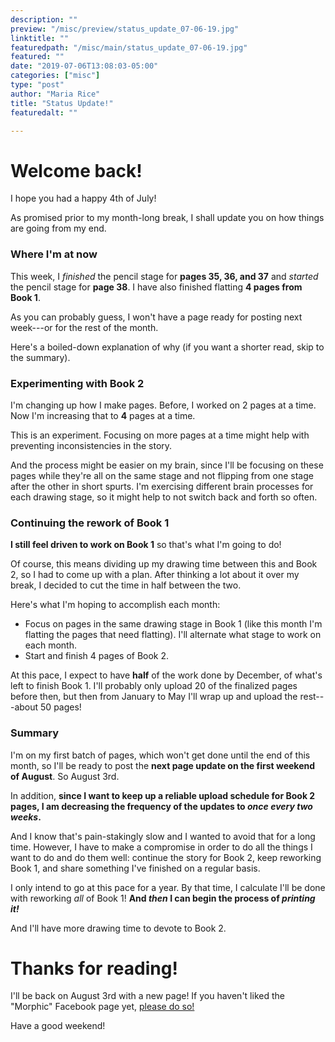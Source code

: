 ```yaml
---
description: ""
preview: "/misc/preview/status_update_07-06-19.jpg"
linktitle: ""
featuredpath: "/misc/main/status_update_07-06-19.jpg"
featured: ""
date: "2019-07-06T13:08:03-05:00"
categories: ["misc"]
type: "post"
author: "Maria Rice"
title: "Status Update!"
featuredalt: ""

---
```


# Welcome back! 

I hope you had a happy 4th of July!

As promised prior to my month-long break, I shall update you on how things are going from my end.

### Where I'm at now

This week, I _finished_ the pencil stage for **pages 35, 36, and 37** and _started_ the pencil stage for **page 38**. I have also finished flatting **4 pages from Book 1**. 

As you can probably guess, I won't have a page ready for posting next week---or for the rest of the month.

Here's a boiled-down explanation of why (if you want a shorter read, skip to the summary).

### Experimenting with Book 2

I'm changing up how I make pages. Before, I worked on 2 pages at a time. Now I'm increasing that to **4** pages at a time. 

This is an experiment. Focusing on more pages at a time might help with preventing inconsistencies in the story. 

And the process might be easier on my brain, since I'll be focusing on these pages while they're all on the same stage and not flipping from one stage after the other in short spurts. I'm exercising different brain processes for each drawing stage, so it might help to not switch back and forth so often. 

### Continuing the rework of Book 1

**I still feel driven to work on Book 1** so that's what I'm going to do! 

Of course, this means dividing up my drawing time between this and Book 2, so I had to come up with a plan. 
After thinking a lot about it over my break, I decided to cut the time in half between the two. 

Here's what I'm hoping to accomplish each month:

* Focus on pages in the same drawing stage in Book 1 (like this month I'm flatting the pages that need flatting). I'll alternate what stage to work on each month. 
* Start and finish 4 pages of Book 2. 

At this pace, I expect to have **half** of the work done by December, of what's left to finish Book 1. I'll probably only upload 20 of the finalized pages before then, but then from January to May I'll wrap up and upload the rest---about 50 pages! 

### Summary

I'm on my first batch of pages, which won't get done until the end of this month, so I'll be ready to post the **next page update on the first weekend of August**. So August 3rd. 

In addition, **since I want to keep up a reliable upload schedule for Book 2 pages, I am decreasing the frequency of the updates to _once every two weeks_.** 

And I know that's pain-stakingly slow and I wanted to avoid that for a long time. However, I have to make a compromise in order to do all the things I want to do and do them well: continue the story for Book 2, keep reworking Book 1, and share something I've finished on a regular basis. 

I only intend to go at this pace for a year. By that time, I calculate I'll be done with reworking _all_ of Book 1! **And _then_ I can begin the process of _printing it!_**

And I'll have more drawing time to devote to Book 2.

# Thanks for reading!

I'll be back on August 3rd with a new page! If you haven't liked the "Morphic" Facebook page yet, [please do so!](https://www.facebook.com/MorphicGraphicNovel/)

Have a good weekend!
